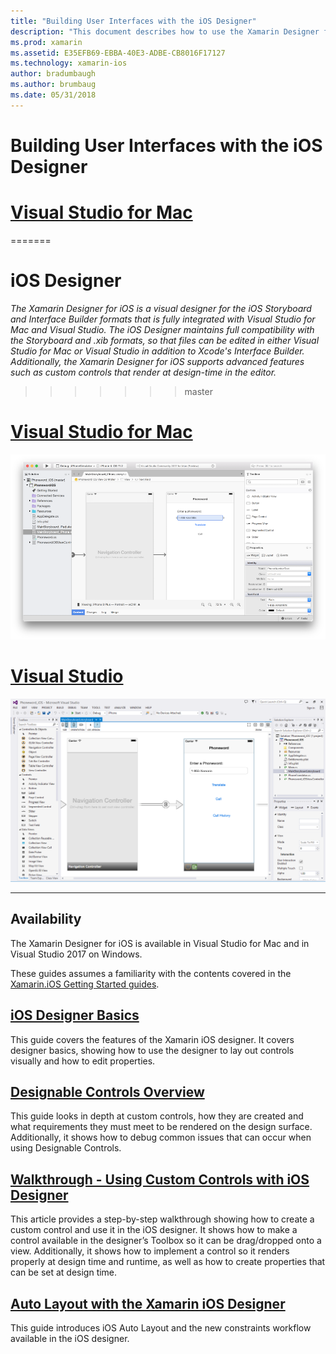 ```yaml
---
title: "Building User Interfaces with the iOS Designer"
description: "This document describes how to use the Xamarin Designer for iOS to build an app's user interface with storyboards and .xib files. It links to documents that discuss the tool's availability, its basic functionality, designable controls, and provide walkthroughs of its use."
ms.prod: xamarin
ms.assetid: E35EFB69-EBBA-40E3-ADBE-CB8016F17127
ms.technology: xamarin-ios
author: bradumbaugh
ms.author: brumbaug
ms.date: 05/31/2018
---
```


# Building User Interfaces with the iOS Designer

# [Visual Studio for Mac](#tab/vsmac)

=======
# iOS Designer

_The Xamarin Designer for iOS is a visual designer for the iOS Storyboard and Interface Builder formats that is fully integrated with Visual Studio for Mac and Visual Studio. The iOS Designer maintains full compatibility with the Storyboard and .xib formats, so that files can be edited in either Visual Studio for Mac or Visual Studio in addition to Xcode's Interface Builder. Additionally, the Xamarin Designer for iOS supports advanced features such as custom controls that render at design-time in the editor._
>>>>>>> master

# [Visual Studio for Mac](#tab/macos)

[![iOS Designer in Visual Studio for Mac](images/designer-vsmac-sml.png "The iOS Designer")](images/designer-vsmac.png#lightbox)

# [Visual Studio](#tab/windows)

[![iOS Designer in Visual Studio](images/designer-vs.png "The iOS Designer")](images/designer-vs.png#lightbox)

-----

## Availability

The Xamarin Designer for iOS is available in Visual Studio for Mac and in Visual Studio 2017 on Windows.

These guides assumes a familiarity with the contents covered in the [Xamarin.iOS Getting Started guides](~/ios/get-started/index.md).

## [iOS Designer Basics](introduction.md)

This guide covers the features of the Xamarin iOS designer. It covers designer basics, showing how to use the designer to lay out controls visually and how to edit properties.

## [Designable Controls Overview](ios-designable-controls-overview.md)

This guide looks in depth at custom controls, how they are created and what requirements they must meet to be rendered on the design surface. Additionally, it shows how to debug common issues that can occur when using Designable Controls.

## [Walkthrough - Using Custom Controls with iOS Designer](ios-designable-controls-walkthrough.md)

This article provides a step-by-step walkthrough showing how to create a custom control and use it in the iOS designer. It shows how to make a control available in the designer’s Toolbox so it can be drag/dropped onto a view. Additionally, it shows how to implement a control so it renders properly at design time and runtime, as well as how to create properties that can be set at design time.

## [Auto Layout with the Xamarin iOS Designer](designer-auto-layout.md)

This guide introduces iOS Auto Layout and the new constraints workflow available in the iOS designer.
